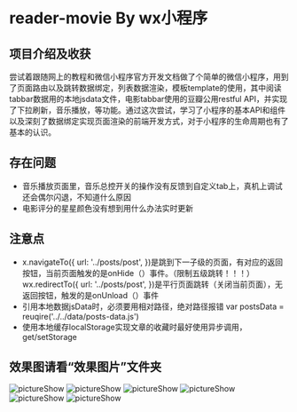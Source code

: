 # reader-movie By wx小程序
##  项目介绍及收获
尝试着跟随网上的教程和微信小程序官方开发文档做了个简单的微信小程序，用到了页面路由以及跳转数据绑定，列表数据渲染，模板template的使用，其中阅读tabbar数据用的本地jsdata文件，电影tabbar使用的豆瓣公用restful API，并实现了下拉刷新，音乐播放，等功能。通过这次尝试，学习了小程序的基本API和组件以及深刻了数据绑定实现页面渲染的前端开发方式，对于小程序的生命周期也有了基本的认识。   
## 存在问题
- 音乐播放页面里，音乐总控开关的操作没有反馈到自定义tab上，真机上调试还会偶尔闪退，不知道什么原因   
- 电影评分的星星颜色没有想到用什么办法实时更新
## 注意点  
- x.navigateTo({ url: '../posts/post', })是跳到下一子级的页面，有对应的返回按钮，当前页面触发的是onHide（）事件。（限制五级跳转！！！） wx.redirectTo({ url: '../posts/post', })是平行页面跳转（关闭当前页面），无返回按钮，触发的是onUnload（）事件
- 引用本地数据jsData时，必须要用相对路径，绝对路径报错 var postsData = reuqire('../../data/posts-data.js') 
- 使用本地缓存localStorage实现文章的收藏时最好使用异步调用，get/setStorage
## 效果图请看“效果图片”文件夹
![pictureShow](https://github.com/Ssunlc/reader-movie/raw/master/pictureShow/welcome.png)
![pictureShow](https://github.com/Ssunlc/reader-movie/raw/master/pictureShow/newsList.png)
![pictureShow](https://github.com/Ssunlc/reader-movie/raw/master/pictureShow/newDetail.png)
![pictureShow](https://github.com/Ssunlc/reader-movie/raw/master/pictureShow/music.png)
![pictureShow](https://github.com/Ssunlc/reader-movie/raw/master/pictureShow/movies.png)
![pictureShow](https://github.com/Ssunlc/reader-movie/raw/master/pictureShow/moviesList.png)
